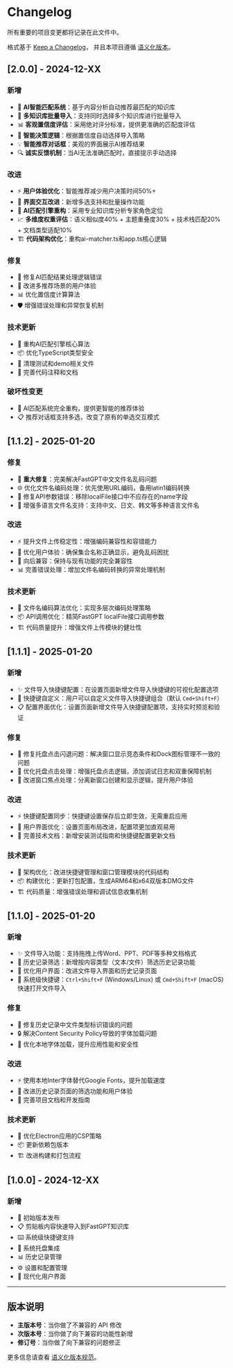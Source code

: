 # Changelog

所有重要的项目变更都将记录在此文件中。

格式基于 [Keep a Changelog](https://keepachangelog.com/zh-CN/1.0.0/)，
并且本项目遵循 [语义化版本](https://semver.org/lang/zh-CN/)。

## [2.0.0] - 2024-12-XX

### 新增
- 🧠 **AI智能匹配系统**：基于内容分析自动推荐最匹配的知识库
- 🎯 **多知识库批量导入**：支持同时选择多个知识库进行批量导入
- 📊 **客观置信度评估**：采用绝对评分标准，提供更准确的匹配度评估
- 🤖 **智能决策逻辑**：根据置信度自动选择导入策略
- 💡 **智能推荐对话框**：美观的界面展示AI推荐结果
- 🔍 **诚实反馈机制**：当AI无法准确匹配时，直接提示手动选择

### 改进
- ⚡ **用户体验优化**：智能推荐减少用户决策时间50%+
- 🎨 **界面交互改进**：新增多选支持和批量操作功能
- 🔧 **AI匹配引擎重构**：采用专业知识库分析专家角色定位
- 📈 **多维度权重评估**：语义相似度40% + 主题重叠度30% + 技术栈匹配20% + 文档类型适配10%
- 🏗️ **代码架构优化**：重构ai-matcher.ts和app.ts核心逻辑

### 修复
- 🐛 修复AI匹配结果处理逻辑错误
- 🔄 改进多推荐场景的用户体验
- 📊 优化置信度计算算法
- 🛡️ 增强错误处理和异常恢复机制

### 技术更新
- 🔧 重构AI匹配引擎核心算法
- 📦 优化TypeScript类型安全
- 🧹 清理测试和demo相关文件
- 📝 完善代码注释和文档

### 破坏性变更
- 🔄 AI匹配系统完全重构，提供更智能的推荐体验
- 📋 推荐对话框支持多选，改变了原有的单选交互模式

## [1.1.2] - 2025-01-20

### 修复
- 🐛 **重大修复**：完美解决FastGPT中文文件名乱码问题
- 🌐 优化文件名编码处理：优先使用URL编码，备用latin1编码转换
- 🔧 修复API参数错误：移除localFile接口中不应存在的name字段
- 📝 增强多语言文件名支持：支持中文、日文、韩文等多种语言文件名

### 改进
- ⚡ 提升文件上传稳定性：增强编码兼容性和容错能力
- 🎯 优化用户体验：确保集合名称正确显示，避免乱码困扰
- 🔄 向后兼容：保持与现有功能的完全兼容性
- 📊 完善错误处理：增加文件名编码转换的异常处理机制

### 技术更新
- 🔧 文件名编码算法优化：实现多层次编码处理策略
- 📦 API调用优化：精简FastGPT localFile接口调用参数
- 🏗️ 代码质量提升：增强文件上传模块的健壮性

## [1.1.1] - 2025-01-20

### 新增
- ✨ 文件导入快捷键配置：在设置页面新增文件导入快捷键的可视化配置选项
- 🎯 快捷键自定义：用户可以自定义文件导入快捷键组合（默认 `Cmd+Shift+F`）
- 📋 配置界面优化：设置页面新增文件导入快捷键配置项，支持实时预览和验证

### 修复
- 🐛 修复托盘点击闪退问题：解决窗口显示竞态条件和Dock图标管理不一致的问题
- 🔧 优化托盘点击处理：增强托盘点击逻辑，添加调试日志和双重保障机制
- 🎨 改进窗口焦点处理：分离新窗口创建和显示逻辑，提升用户体验

### 改进
- ⚡ 快捷键配置同步：快捷键设置保存后立即生效，无需重启应用
- 🎨 用户界面优化：设置页面布局改进，配置项更加直观易用
- 📝 完善技术文档：新增安装测试指南和快捷键配置更新文档

### 技术更新
- 🔧 架构优化：改进快捷键管理和窗口管理模块的代码结构
- 📦 构建优化：更新打包配置，生成ARM64和x64双版本DMG文件
- 🏗️ 代码质量：增强错误处理和调试信息收集机制

## [1.1.0] - 2025-01-20

### 新增
- ✨ 文件导入功能：支持拖拽上传Word、PPT、PDF等多种文档格式
- 🎯 历史记录筛选：新增按内容类型（文本/文件）筛选历史记录功能
- 🎨 优化用户界面：改进文件导入界面和历史记录页面
- 🔧 系统级快捷键：`Ctrl+Shift+F` (Windows/Linux) 或 `Cmd+Shift+F` (macOS) 快速打开文件导入

### 修复
- 🐛 修复历史记录中文件类型标识错误的问题
- 🔒 解决Content Security Policy导致的字体加载问题
- 📱 优化本地字体加载，提升应用性能和安全性

### 改进
- ⚡ 使用本地Inter字体替代Google Fonts，提升加载速度
- 🎨 改进历史记录页面的筛选功能和用户体验
- 📝 完善项目文档和开发指南

### 技术更新
- 🔧 优化Electron应用的CSP策略
- 📦 更新依赖包版本
- 🏗️ 改进构建和打包流程

## [1.0.0] - 2024-12-XX

### 新增
- 🚀 初始版本发布
- 📋 剪贴板内容快速导入到FastGPT知识库
- ⌨️ 系统级快捷键支持
- 🎯 系统托盘集成
- 📊 历史记录管理
- ⚙️ 设置和配置管理
- 🎨 现代化用户界面

---

## 版本说明

- **主版本号**：当你做了不兼容的 API 修改
- **次版本号**：当你做了向下兼容的功能性新增
- **修订号**：当你做了向下兼容的问题修正

更多信息请查看 [语义化版本规范](https://semver.org/lang/zh-CN/)。